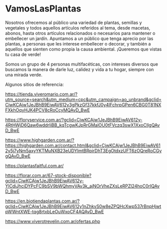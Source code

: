 # VamosLasPlantas

Nosotros ofrecemos al público una variedad de plantas, semillas y vegetales y todos aquellos artículos referidos al tema, desde macetas, abonos, hasta otros artículos relacionados o necesarios para mantener o embellecer un jardín. Apuntamos a un público que tenga aprecio por las plantas, a personas que les interese embellecer o decorar, y también a aquellos que sienten como propia la causa ambiental.
¡Queremos que vistas tu casa de verde! 

Somos un grupo de 4 personas multifacéticas, con intereses diversos que buscamos la manera de darle luz, calidez y vida a tu hogar, siempre con una mirada verde. 


Algunos sitios de referencia:

https://tienda.viveromario.com.ar/?utm_source=search&utm_medium=cpc&utm_campaign=ao_unbrand&gclid=CjwKCAjw1JeJBhB9EiwAV612y3gPkzGf37kkfJ0y4IFchrpGPen6CBG0T81NXFXkhOqyHJK4PCV8cRoCcyMQAvD_BwE

https://floryservice.com.ar/?gclid=CjwKCAjw1JeJBhB9EiwAV612y-4RtHWjD6Qaw6wddrliBB_kqTcgwKJpRrGMalOU0tFVczq3swX1XxoCIlgQAvD_BwE

https://www.highgarden.com.ar/?https://highgarden.com.ar/contact.html&gclid=CjwKCAjw1JeJBhB9EiwAV612y5j7yNm5axyYKTMuNXB23eUDYlmtBRpirDhT3EgOtdxzUFT6zOQreRoCGygQAvD_BwE

https://plantasfaitful.com.ar/

https://florar.com.ar/67-stock-disponible?gclid=CjwKCAjw1JeJBhB9EiwAV612y-YlCdiJhciDYPcFC9bSV9bWQhmyVAv3k_ajNOrVheZXsLeRPZl24hoC0rIQAvD_BwE

https://en.biotiendaplantas.com.ar/?gclid=CjwKCAjw1JeJBhB9EiwAV612y1nZhkvS0w8eZPQHcXwp537rBnpHjwtpWWntXWE-tqg8rtxbLeOuWxoCF4AQAvD_BwE

https://www.viverotrevelin.com.ar/ofertas.php
